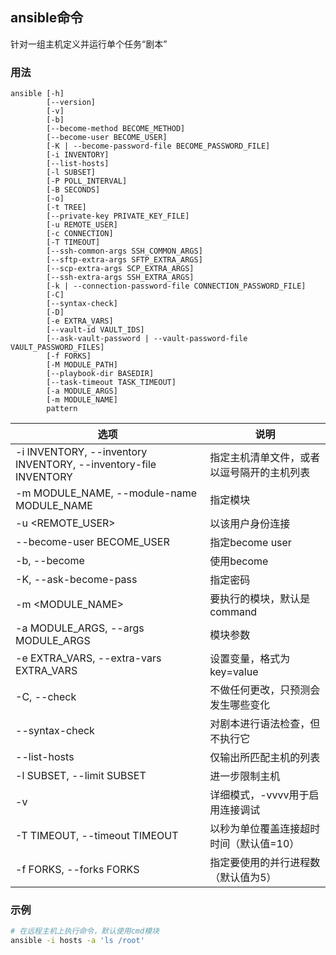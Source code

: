 ## ansible命令
针对一组主机定义并运行单个任务“剧本”
### 用法
```shell
ansible [-h]
        [--version]
        [-v]
        [-b]
        [--become-method BECOME_METHOD]
        [--become-user BECOME_USER]
        [-K | --become-password-file BECOME_PASSWORD_FILE]
        [-i INVENTORY]
        [--list-hosts]
        [-l SUBSET]
        [-P POLL_INTERVAL]
        [-B SECONDS]
        [-o]
        [-t TREE]
        [--private-key PRIVATE_KEY_FILE]
        [-u REMOTE_USER]
        [-c CONNECTION]
        [-T TIMEOUT]
        [--ssh-common-args SSH_COMMON_ARGS]
        [--sftp-extra-args SFTP_EXTRA_ARGS]
        [--scp-extra-args SCP_EXTRA_ARGS]
        [--ssh-extra-args SSH_EXTRA_ARGS]
        [-k | --connection-password-file CONNECTION_PASSWORD_FILE]
        [-C]
        [--syntax-check]
        [-D]
        [-e EXTRA_VARS]
        [--vault-id VAULT_IDS]
        [--ask-vault-password | --vault-password-file VAULT_PASSWORD_FILES]
        [-f FORKS]
        [-M MODULE_PATH]
        [--playbook-dir BASEDIR]
        [--task-timeout TASK_TIMEOUT]
        [-a MODULE_ARGS]
        [-m MODULE_NAME]
        pattern
```

| 选项 | 说明 |
| ---                                                                   | --- |
| -i INVENTORY, --inventory INVENTORY, --inventory-file INVENTORY       | 指定主机清单文件，或者以逗号隔开的主机列表
| -m MODULE_NAME, --module-name MODULE_NAME                             | 指定模块
| -u \<REMOTE_USER\>                                                    | 以该用户身份连接
| --become-user BECOME_USER                                             | 指定become user
| -b, --become                                                          | 使用become
| -K, --ask-become-pass                                                 | 指定密码
| -m \<MODULE_NAME\>                                                    | 要执行的模块，默认是command
| -a MODULE_ARGS, --args MODULE_ARGS                                    | 模块参数
| -e EXTRA_VARS, --extra-vars EXTRA_VARS                                | 设置变量，格式为key=value
| -C, --check                                                           | 不做任何更改，只预测会发生哪些变化
| --syntax-check                                                        | 对剧本进行语法检查，但不执行它
| --list-hosts                                                          | 仅输出所匹配主机的列表
| -l SUBSET, --limit SUBSET                                             | 进一步限制主机
| -v                                                                    | 详细模式，-vvvv用于启用连接调试
| -T TIMEOUT, --timeout TIMEOUT                                         | 以秒为单位覆盖连接超时时间（默认值=10）
| -f FORKS, --forks FORKS                                               | 指定要使用的并行进程数（默认值为5）

### 示例
```sh
# 在远程主机上执行命令，默认使用cmd模块
ansible -i hosts -a 'ls /root'

```
